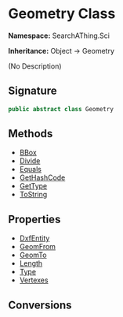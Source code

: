 # Geometry Class
**Namespace:** SearchAThing.Sci

**Inheritance:** Object → Geometry

(No Description)

## Signature
```csharp
public abstract class Geometry
```
## Methods
- [BBox](Geometry/BBox.md)
- [Divide](Geometry/Divide.md)
- [Equals](Geometry/Equals.md)
- [GetHashCode](Geometry/GetHashCode.md)
- [GetType](Geometry/GetType.md)
- [ToString](Geometry/ToString.md)
## Properties
- [DxfEntity](Geometry/DxfEntity.md)
- [GeomFrom](Geometry/GeomFrom.md)
- [GeomTo](Geometry/GeomTo.md)
- [Length](Geometry/Length.md)
- [Type](Geometry/Type.md)
- [Vertexes](Geometry/Vertexes.md)
## Conversions

